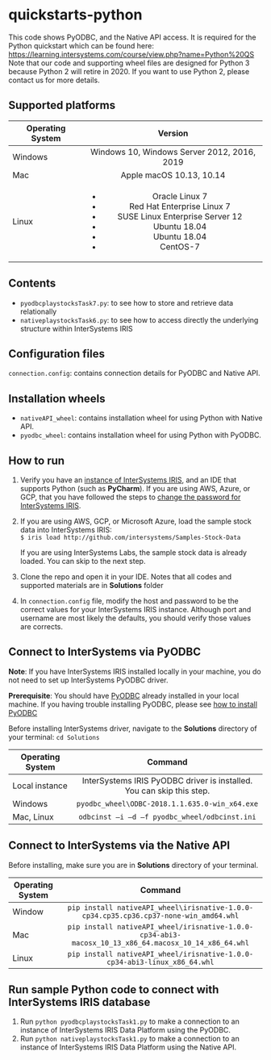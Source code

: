 # quickstarts-python
This code shows PyODBC, and the Native API access. It is required for the Python quickstart which can be found here: https://learning.intersystems.com/course/view.php?name=Python%20QS   
Note that our code and supporting wheel files are designed for Python 3 because Python 2 will retire in 2020. If you want to use Python 2, please contact us for more details.

## Supported platforms

| Operating System | Version |
| -- | :-----: |  
| Windows | Windows 10, Windows Server 2012, 2016, 2019 |
| Mac | Apple macOS 10.13, 10.14 |
| Linux | <ul><li>Oracle Linux 7</li><li>Red Hat Enterprise Linux 7</li><li>SUSE Linux Enterprise Server 12</li><li>Ubuntu 18.04</li><li>Ubuntu 18.04</li><li>CentOS-7</li></ul> |


## Contents
* `pyodbcplaystocksTask7.py`: to see how to store and retrieve data relationally
* `nativeplaystocksTask6.py`: to see how to access directly the underlying structure within InterSystems IRIS

## Configuration files
`connection.config`: contains connection details for PyODBC and Native API.

## Installation wheels
* `nativeAPI_wheel`: contains installation wheel for using Python with Native API.
*  `pyodbc_wheel`: contains installation wheel for using Python with PyODBC.

## How to run

1.  Verify you have an [<span class="urlformat">instance of InterSystems IRIS</span>](https://learning.intersystems.com/course/view.php?name=Get%20InterSystems%20IRIS), 
and an IDE that supports Python (such as **PyCharm**). 
If you are using AWS, Azure, or GCP, that you have followed the steps to [change the password for InterSystems IRIS](https://docs.intersystems.com/irislatest/csp/docbook/DocBook.UI.Page.cls?KEY=ACLOUD#ACLOUD_interact).
2.  If you are using AWS, GCP, or Microsoft Azure, load the sample stock data into InterSystems IRIS:  
    `$ iris load http://github.com/intersystems/Samples-Stock-Data`  
    
    If you are using InterSystems Labs, the sample stock data is already loaded. You can skip to the next step.
3. Clone the repo and open it in your IDE. Notes that all codes and supported materials are in **Solutions** folder
4. In `connection.config` file, modify the host and password to be the correct values for your InterSystems IRIS instance. 
Although port and username are most likely the defaults, you should verify those values are corrects.

## Connect to InterSystems via PyODBC

**Note**: If you have InterSystems IRIS installed locally in your machine, you do not need to set up InterSystems PyODBC driver.

**Prerequisite**: You should have [PyODBC](https://pypi.org/project/pyodbc/) already installed in your local machine.
If you having trouble installing PyODBC, please see [how to install PyODBC](pyodbc_install.md)

Before installing InterSystems driver, navigate to the **Solutions** directory of your terminal: `cd Solutions` 
    
| Operating System | Command |
| -- | :--: |  
| Local instance | InterSystems IRIS PyODBC driver is installed. You can skip this step. |
| Windows | `pyodbc_wheel\ODBC-2018.1.1.635.0-win_x64.exe` |
| Mac, Linux | `odbcinst –i –d –f pyodbc_wheel/odbcinst.ini` |    

## Connect to InterSystems via the Native API

Before installing, make sure you are in **Solutions** directory of your terminal.

| Operating System | Command |
| -- | :--: |  
| Window | `pip install nativeAPI_wheel\irisnative-1.0.0-cp34.cp35.cp36.cp37-none-win_amd64.whl` |
| Mac | `pip install nativeAPI_wheel/irisnative-1.0.0-cp34-abi3-macosx_10_13_x86_64.macosx_10_14_x86_64.whl`  |
| Linux | `pip install nativeAPI_wheel/irisnative-1.0.0-cp34-abi3-linux_x86_64.whl` |

## Run sample Python code to connect with InterSystems IRIS database

1. Run `python pyodbcplaystocksTask1.py` to make a connection to an instance of InterSystems IRIS Data Platform using the PyODBC.
2. Run `python nativeplaystocksTask1.py` to make a connection to an instance of InterSystems IRIS Data Platform using the Native API.